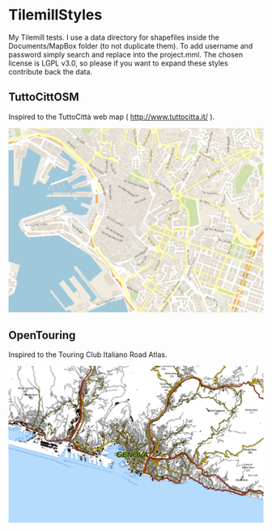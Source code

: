 TilemillStyles
==============

My Tilemill tests.
I use a data directory for shapefiles inside the Documents/MapBox folder (to not duplicate them).
To add username and password simply search and replace into the project.mml.
The chosen license is LGPL v3.0, so please if you want to expand these styles contribute back the data.

TuttoCittOSM
--------
Inspired to the TuttoCittà web map ( http://www.tuttocitta.it/ ).

![tuttocittosm](img/tuttocittosm.png)

OpenTouring
---------
Inspired to the Touring Club Italiano Road Atlas.

![OpenTouring](img/OpenTouring.png)